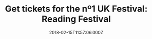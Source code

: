 ---
campaign-uuid: "c-29a8bd38-685c-418c-8e30-81c9408c0f4e"
type: "Preview"
category: "Tickets"
date: "2018-02-15T11:57:06.000Z"
end-date: "2018-05-31T23:59:00.000Z"
disable-form: false
is_promoted: false
has_entry_page: false
title: "Get tickets for the nº1 UK Festival: Reading Festival"
competition-description: "The number one UK music festival is coming back, The Reading\
  \ Festival! and is taking place over August Bank Holiday Weekend! \r\nWe know that\
  \ you have been waiting patiently.. and now we can finally reveal some of the headliners\
  \ for the event of the year! Kendrick Lamar, Kings of Lion, Fall Out Boy… and many\
  \ more! We are just getting started! \r\n<p>Ready to secure the best weekend of\
  \ your summer?</p>"
banner-img: "https://assets.expresslyapp.com/asset-e88c4b1b-65f4-463b-9a76-b4604faa97b0.jpg"
logo-left-href: "https://www.seetickets.com/event/homage-trois-part-2-lorde-s-melodrama/firebug/1127588"
logo-left-image: "seetickets-logo.png"
logo-left-title: "See Tickets"
has-winner: false
---